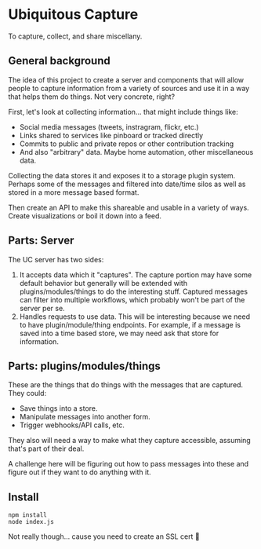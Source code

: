 # Ubiquitous Capture

To capture, collect, and share miscellany.

## General background

The idea of this project to create a server and components that will allow people to capture information from a variety of sources and use it in a way that helps them do things. Not very concrete, right?

First, let's look at collecting information... that might include things like:

- Social media messages (tweets, instragram, flickr, etc.)
- Links shared to services like pinboard or tracked directly
- Commits to public and private repos or other contribution tracking
- And also "arbitrary" data. Maybe home automation, other miscellaneous data.

Collecting the data stores it and exposes it to a storage plugin system. Perhaps some of the messages and filtered into date/time silos as well as stored in a more message based format.

Then create an API to make this shareable and usable in a variety of ways. Create visualizations or boil it down into a feed.

## Parts: Server

The UC server has two sides:

1. It accepts data which it "captures". The capture portion may have some default behavior but generally will be extended with plugins/modules/things to do the interesting stuff. Captured messages can filter into multiple workflows, which probably won't be part of the server per se.
2. Handles requests to use data. This will be interesting because we need to have plugin/module/thing endpoints. For example, if a message is saved into a time based store, we may need ask that store for information.

## Parts: plugins/modules/things

These are the things that do things with the messages that are captured. They could:

* Save things into a store.
* Manipulate messages into another form.
* Trigger webhooks/API calls, etc.

They also will need a way to make what they capture accessible, assuming that's part of their deal.

A challenge here will be figuring out how to pass messages into these and figure out if they want to do anything with it.

## Install

    npm install
    node index.js

Not really though... cause you need to create an SSL cert 👺
